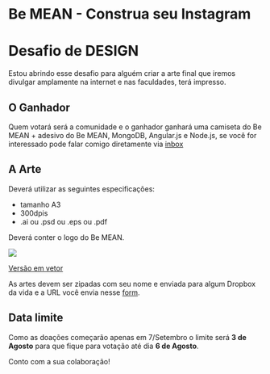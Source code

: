 # Be MEAN - Construa seu Instagram

# Desafio de DESIGN

Estou abrindo esse desafio para alguém criar a arte final que iremos divulgar amplamente na internet e nas faculdades, terá impresso.

## O Ganhador

Quem votará será a comunidade e o ganhador ganhará uma camiseta do Be MEAN + adesivo do Be MEAN, MongoDB, Angular.js e Node.js, se você for interessado pode falar comigo diretamente via [inbox](https://www.facebook.com/suissa)

## A Arte

Deverá utilizar as seguintes especificações:

- tamanho A3
- 300dpis
- .ai ou .psd ou .eps ou .pdf

Deverá conter o logo do Be MEAN.

![](http://webschool.io/bemean/images/logo.png)

[Versão em vetor](https://cloudup.com/files/iYPROr4FML2/download)

As artes devem ser zipadas com seu nome e enviada para algum Dropbox da vida e a URL você envia nesse [form](https://docs.google.com/forms/d/1RA3UgzTqks0LuhFX0fyuJXZbtR5c8fMnCZH9wfqM8JA/viewform).

## Data limite

Como as doações começarão apenas em 7/Setembro o limite será **3 de Agosto** para que fique para votação até dia **6 de Agosto**.


Conto com a sua colaboração!
